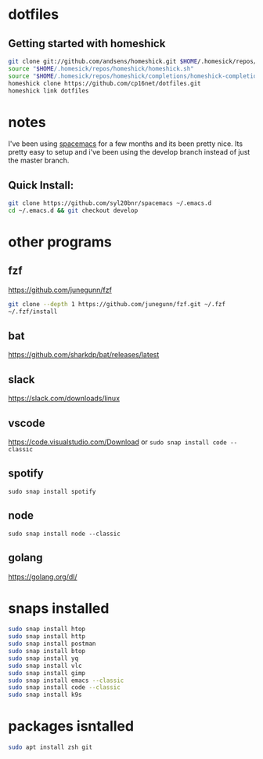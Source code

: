 # dotfiles
## Getting started with homeshick

``` bash
git clone git://github.com/andsens/homeshick.git $HOME/.homesick/repos/homeshick
source "$HOME/.homesick/repos/homeshick/homeshick.sh"
source "$HOME/.homesick/repos/homeshick/completions/homeshick-completion.bash"
homeshick clone https://github.com/cp16net/dotfiles.git
homeshick link dotfiles
```

# notes

I've been using [spacemacs](https://github.com/syl20bnr/spacemacs/) for a few months and its been pretty nice. Its pretty easy to setup and i've been using the develop branch instead of just the master branch.

## Quick Install:

```bash
git clone https://github.com/syl20bnr/spacemacs ~/.emacs.d
cd ~/.emacs.d && git checkout develop
```

# other programs

## fzf
https://github.com/junegunn/fzf

``` bash
git clone --depth 1 https://github.com/junegunn/fzf.git ~/.fzf
~/.fzf/install
```

## bat
https://github.com/sharkdp/bat/releases/latest

## slack
https://slack.com/downloads/linux

## vscode
https://code.visualstudio.com/Download or `sudo snap install code --classic`

## spotify
`sudo snap install spotify`

## node
`sudo snap install node --classic`

## golang
https://golang.org/dl/

# snaps installed

``` bash
sudo snap install htop
sudo snap install http
sudo snap install postman
sudo snap install btop
sudo snap install yq
sudo snap install vlc
sudo snap install gimp
sudo snap install emacs --classic
sudo snap install code --classic
sudo snap install k9s
```

# packages isntalled

``` bash
sudo apt install zsh git
```